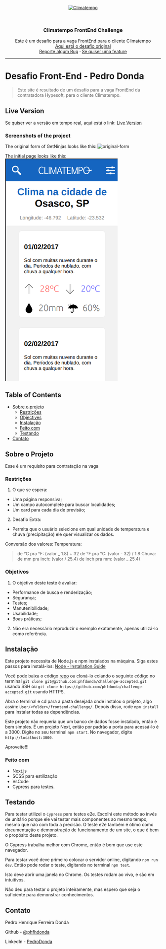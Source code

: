 <p align="center">
  <a href="http://www.climatempo.com.br">
      <img src="http://i.imgur.com/Q9lCAMF.png" alt="Climatempo" width="300px"/>
  </a>
</p>

<!-- PROJECT LOGO -->
<br />
<p align="center">
    <h3 align="center">Climatempo FrontEnd Challenge</h3>

  <p align="center">
    Este é um desafio para a vaga FrontEnd para o cliente Climatempo
    <br />
    <a href="https://github.com/climatempo/challenge-accepted">Aqui está o desafio original</a>
    <br />
    <a href="https://github.com/phfdonda/challenge-accepted/pulls">Reporte algum Bug</a>
    ·
    <a href="https://github.com/phfdonda/challenge-accepted/request_feature">Se quiser uma feature</a>
  </p>
</p>

---

# Desafio Front-End - Pedro Donda

> Este site é resultado de um desafio para a vaga FrontEnd da contratadora Hypesoft, para o cliente Climatempo.

## Live Version

Se quiser ver a versão em tempo real, aqui está o link:
[Live Version]()

### Screenshots of the project

The original form of GetNinjas looks like this:
![original-form](./public/images/original-form.png)

The initial page looks like this:
![screenshot](public/images/mobile.png)

<!-- TABLE OF CONTENTS -->

## Table of Contents

- [Sobre o projeto](#sobre-o-projeto)
  - [Restrições](#restrições)
  - [Objectives](#objectives)
  - [Instalação](#instalação)
  - [Feito com](#feito-com)
  - [Testando](#testando)
- [Contato](#contato)

## Sobre o Projeto

Esse é um requisito para contratação na vaga

### Restrições

1. O que se espera:

- Uma página responsiva;
- Um campo autocomplete para buscar localidades;
- Um card para cada dia de previsão;

2. Desafio Extra:

- Permita que o usuário selecione em qual unidade de temperatura e chuva (precipitação) ele quer visualizar os dados.

Conversão dos valores:
Temperatura:

> de °C pra °F: (valor _ 1.8) + 32
> de °F pra °C: (valor - 32) / 1.8
> Chuva:
> de mm pra inch: (valor / 25.4)
> de inch pra mm: (valor _ 25.4)

### Objetivos

1. O objetivo deste teste é avaliar:

- Performance de busca e renderização;
- Segurança;
- Testes;
- Manutenibilidade;
- Usabilidade;
- Boas práticas;

2. Não era necessário reproduzir o exemplo exatamente, apenas utilizá-lo como referência.

## Instalação

Este projeto necessita de Node.js e npm instalados na máquina. Siga estes passos para instalá-los: [Node - Installation Guide](https://docs.npmjs.com/downloading-and-installing-node-js-and-npm)

Você pode baixa o código [repo](https://github.com/phfdonda/challenge-accepted/archive/heads/master.zip) ou cloná-lo colando o seguinte código no terminal `git clone git@github.com:phfdonda/challenge-accepted.git` usando SSH ou `git clone https://github.com/phfdonda/challenge-accepted.git` usando HTTPS.

Abra o terminal e cd para a pasta desejada onde instalou o projeto, algo assim: `User/<folder>/frontend-challenge/`. Depois disso, rode `npm install` para instalar todas as dependências.

Este projeto não requeria que um banco de dados fosse instalado, então é bem simples. É um projeto Next, então por padrão a porta para acessá-lo é a 3000. Digite no seu terminal `npm start`. No navegador, digite `http://localhost:3000`.

Aproveite!!!

### Feito com

- Next.js
- SCSS para estilização
- VsCode
- Cypress para testes.

## Testando

Para testar utilizei o `Cypress` para testes e2e. Escolhi este método ao invés de unitário porque ele vai testar mais componentes ao mesmo tempo, mesmo que não com toda a precisão. O teste e2e também é ótimo como documentação e demonstração de funcionamento de um site, o que é bem o propósito deste projeto.

O Cypress trabalha melhor com Chrome, então é bom que use este navegador.

Para testar você deve primeiro colocar o servidor online, digitando `npm run dev`. Então pode rodar o teste, digitando no terminal `npm test`.

Isto deve abrir uma janela no Chrome. Os testes rodam ao vivo, e são em intuitivos.

Não deu para testar o projeto inteiramente, mas espero que seja o suficiente para demonstrar conhecimentos.

## Contato

Pedro Henrique Ferreira Donda

Github - [@phfhdonda](https://github.com/phfdonda)

LinkedIn - [PedroDonda](https://www.linkedin.com/in/pedro-donda-808621bb/)
